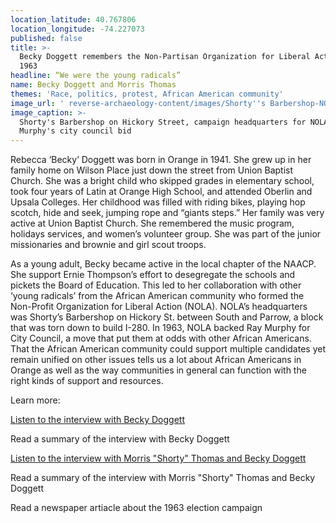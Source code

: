```yaml
---
location_latitude: 40.767806
location_longitude: -74.227073
published: false
title: >-
  Becky Doggett remembers the Non-Partisan Organization for Liberal Action in
  1963
headline: “We were the young radicals”
name: Becky Doggett and Morris Thomas
themes: 'Race, politics, protest, African American community'
image_url: ' reverse-archaeology-content/images/Shorty''s Barbershop-NOLA.JPG '
image_caption: >-
  Shorty's Barbershop on Hickory Street, campaign headquarters for NOLA and Ray
  Murphy's city council bid
---
```

Rebecca ‘Becky’ Doggett was born in Orange in 1941. She grew up in her family home on Wilson Place just down the street from Union Baptist Church. She was a bright child who skipped grades in elementary school, took four years of Latin at Orange High School, and  attended Oberlin and Upsala Colleges. Her childhood was filled with riding bikes, playing hop scotch, hide and seek, jumping rope and “giants steps.” Her family was very active at Union Baptist Church. She remembered the music program, holidays services, and women’s volunteer group. She was part of the junior missionaries and brownie and girl scout troops. 

As a young adult, Becky became active in the local chapter of the NAACP. She support Ernie Thompson’s effort to desegregate the schools and pickets the Board of Education. This led to her collaboration with other ‘young radicals’ from the African American community who formed the Non-Profit Organization for Liberal Action (NOLA). NOLA’s headquarters was Shorty’s Barbershop on Hickory St. between South and Parrow, a block that was torn down to build I-280. In 1963, NOLA backed Ray Murphy for City Council, a move that put them at odds with other African Americans. That the African American community could support multiple candidates yet remain unified on other issues tells us a lot about African Americans in Orange as well as the way communities in general can function with the right kinds of support and resources.  

Learn more:  

[Listen to the interview with Becky Doggett](https://soundcloud.com/user-893189553/becky-doggett-intrerview-11-16-15)  

Read a summary of the interview with Becky Doggett  

[Listen to the interview with Morris "Shorty" Thomas and Becky Doggett](https://soundcloud.com/user-893189553/morris-thomas-and-becky-doggett-interview-7-14-16)  

Read a summary of the interview with Morris "Shorty" Thomas and Becky Doggett  

Read a newspaper artiacle about the 1963 election campaign
